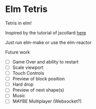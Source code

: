# Elm Tetris

Tetris in elm!

Inspired by the tutorial of jscollard [here](https://www.youtube.com/watch?v=GMSXYnMH1gg&list=PL7C8fMD-89DKhlerIE3BrYNd0PlhA6Zch)

Just run elm-make or use the elm-reactor

Future work
- [ ] Game Over and ability to restart
- [ ] Scale viewport
- [ ] Touch Controls
- [ ] Preview of block position
- [ ] Hard drop
- [ ] Preview of next shape(s)
- [ ] Music
- [ ] MAYBE Multiplayer (Websocket?)
